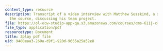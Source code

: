 ```yaml
---
content_type: resource
description: Transcript of a video interview with Matthew Susskind, a student from
  the course, discussing his team project.
file: https://ol-ocw-studio-app-qa.s3.amazonaws.com/courses/cms-611j-creating-video-games-fall-2014/9480eaa3268ad9f1920d9655a25a52e8_uX-D5Q_5v4A.pdf
file_type: application/pdf
resourcetype: Document
title: 3play pdf file
uid: 9480eaa3-268a-d9f1-920d-9655a25a52e8
---
```


